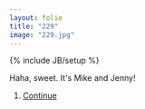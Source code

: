 ```yaml
---
layout: folio
title: "229"
image: "229.jpg"
---
```

{% include JB/setup %}

<div class="copy">
	<p>Haha, sweet. It's Mike and Jenny!</p>
</div>

<div class="choice">
	<ol>
		<li><a href="230.html">
			Continue
</a></li>
	</ol>
</div>
